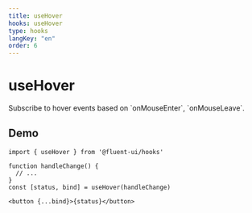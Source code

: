 ```yaml
---
title: useHover
hooks: useHover
type: hooks
langKey: "en"
order: 6
---
```


# useHover

<p class="description">Subscribe to hover events based on `onMouseEnter`, `onMouseLeave`.</p>

## Demo

```tsx
import { useHover } from '@fluent-ui/hooks'

function handleChange() {
  // ...
}
const [status, bind] = useHover(handleChange)

<button {...bind}>{status}</button>
```
